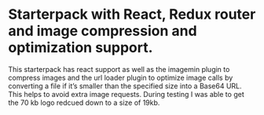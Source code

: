 # Starterpack with React, Redux router  and image compression and optimization support. 
This starterpack has react support as well as the imagemin plugin to compress images and the url loader plugin to optimize image calls by converting a file if it’s smaller than the specified size into a Base64 URL. This helps to avoid extra image requests. During testing I was able to get the 70 kb logo redcued down to a size of 19kb. 
